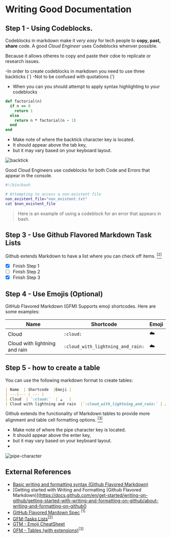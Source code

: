 # Writing Good Documentation

## Step 1 - Using Codeblocks.

Codeblocks in markdown make it *very easy* for tech people to **copy, past, share** code. 
A good _Cloud Engineer_ uses Codeblocks whenver possible. 

Because it allows otheres to copy and paste their cdoe to replicate or research issues.

-In order to create codeblocks in markdown you need to use three backticks (`)
-Not to be confused with quotations (')

- When you can you should attempt to apply syntax highlighting to your codeblocks

```ruby
def factorial(n)
  if n == 0
    return 1
  else
    return n * factorial(n - 1)
  end
end
```
- Make note of where the backtick character key is located. 
- It should appear above the tab key,
- but it may vary based on your keyboard layout.

![backtick](https://github.com/AmberL23/github-docs-example/assets/142250106/410b80ab-d6bb-4a4c-a2fe-06a665ba1f96)

Good Cloud Engineers use codeblocks for both Code and Errors that appear in the console. 

```bash
#!/bin/bash

# Attempting to access a non-existent file
non_existent_file="non_existent.txt"
cat $non_existent_file
```
> Here is an example of using a codeblock for an error that appears in bash.

## Step 3 - Use Github Flavored Markdown Task Lists

Github extends Markdown to have a list where you can check off items. [<sup>[2]</sup>](#external-references)
- [x] Finish Step 1
- [ ] Finish Step 2
- [x] Finish Step 3

##  Step 4 - Use Emojis (Optional)

GitHub Flavored Markdown (GFM) Supports emoji shortcodes.
Here are some examples:

| Name  | Shortcode  |Emoji |
| ---|--- | --- |
| Cloud  | `:cloud:`  | ☁️   |
| Cloud with lightning and rain  |`:cloud_with_lightning_and_rain:` | ☁️   |

## Step 5 - how to create a table 

You can use the following markdown format to create tables: 

```markdown
| Name  | Shortcode  |Emoji |
| ---|--- | --- |
| Cloud  | `:cloud:`  | ☁️   |
| Cloud with lightning and rain  |`:cloud_with_lightning_and_rain:` | ☁️   |
```
Github extends the functionality of Markdown tables to provide more alignment and table cell formatting options. [<sup>[3]</sup>](#external-references)
- Make note of where the pipe character key is located. 
- It should appear above the enter key,
- but it may vary based on your keyboard layout.
- 
![pipe-character](https://github.com/AmberL23/github-docs-example/assets/142250106/73debf90-0c84-444e-9b37-e5b5909c3edf)

## External References 
- [Basic writing and formatting syntax (Github Flavored Markdown)](https://docs.github.com/en/get-started/writing-on-github/getting-started-with-writing-and-formatting-on-github/basic-writing-and-formatting-syntax)
- [Getting started with Writing and Formatting (Github Flavored Markdown)](https://docs.github.com/en/get-started/writing-on-github/getting-started-with-writing-and-formatting-on-github/about-writing-and-formatting-on-github0
- [GitHub Flavored Mardown Spec](https://github.com/gfm/) <sup>[1]</sup>
- [GFM-Tasks Lists](https://facelessuser.github.io/pymdown-extensions/extensions/tasklist/#tasklist)<sup>[2]</sup>
- [GTM - Emoji CheatSheet](https://github.com/ikatyang/emoji-cheat-sheet)
- [GFM - Tables (with extensions)](https://github.github.com/gfm/#tables-extension-)<sup>[3]</sup>

